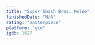 ```yaml
---
title: "Super Smash Bros. Melee"
finishedDate: "N/A"
rating: "masterpiece"
platform: "gcn"
igdb: 1627
---
```

